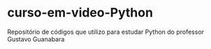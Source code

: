 # curso-em-video-Python
Repositório de códigos que utilizo para estudar Python do professor Gustavo Guanabara
